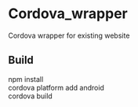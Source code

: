 # Cordova_wrapper
Cordova wrapper for existing website


## Build
npm install  
cordova platform add android  
cordova build  
